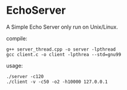 # EchoServer
A Simple Echo Server only run on Unix/Linux.

compile:
```
g++ server_thread.cpp -o server -lpthread
gcc client.c -o client -lpthrea --std=gnu99
```

usage:
```
./server -c120
./client -v -c50 -o2 -h10000 127.0.0.1
```